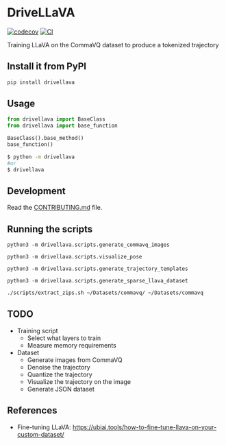 # DriveLLaVA

[![codecov](https://codecov.io/gh/AdityaNG/DriveLLaVA/branch/main/graph/badge.svg?token=DriveLLaVA_token_here)](https://codecov.io/gh/AdityaNG/DriveLLaVA)
[![CI](https://github.com/AdityaNG/DriveLLaVA/actions/workflows/main.yml/badge.svg)](https://github.com/AdityaNG/DriveLLaVA/actions/workflows/main.yml)

Training LLaVA on the CommaVQ dataset to produce a tokenized trajectory

## Install it from PyPI

```bash
pip install drivellava
```

## Usage

```py
from drivellava import BaseClass
from drivellava import base_function

BaseClass().base_method()
base_function()
```

```bash
$ python -m drivellava
#or
$ drivellava
```

## Development

Read the [CONTRIBUTING.md](CONTRIBUTING.md) file.

## Running the scripts

```python3
python3 -m drivellava.scripts.generate_commavq_images
```

```python3
python3 -m drivellava.scripts.visualize_pose
```

```python3
python3 -m drivellava.scripts.generate_trajectory_templates
```

```python3
python3 -m drivellava.scripts.generate_sparse_llava_dataset
```

```bash
./scripts/extract_zips.sh ~/Datasets/commavq/ ~/Datasets/commavq
```

## TODO

- Training script
  - Select what layers to train
  - Measure memory requirements
- Dataset
  - Generate images from CommaVQ
  - Denoise the trajectory
  - Quantize the trajectory
  - Visualize the trajectory on the image
  - Generate JSON dataset

## References

- Fine-tuning LLaVA: https://ubiai.tools/how-to-fine-tune-llava-on-your-custom-dataset/